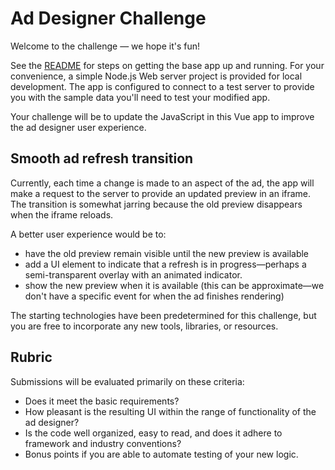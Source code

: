 # Ad Designer Challenge
Welcome to the challenge — we hope it's fun!

See the [README](https://github.com/LoKnow/ad_designer/blob/master/README.md) 
for steps on getting the base app up and running.  For your convenience, a
simple Node.js Web server project is provided for local development.  The app
is configured to connect to a test server to provide you with the sample data
you'll need to test your modified app.

Your challenge will be to update the JavaScript in this Vue app to improve the
ad designer user experience.

## Smooth ad refresh transition
Currently, each time a change is made to an aspect of the ad, the app will make
a request to the server to provide an updated preview in an iframe.  The
transition is somewhat jarring because the old preview disappears when the
iframe reloads.

A better user experience would be to:
- have the old preview remain visible until the new preview is available
- add a UI element to indicate that a refresh is in progress—perhaps a 
  semi-transparent overlay with an animated indicator.
- show the new preview when it is available (this can be approximate—we don't
  have a specific event for when the ad finishes rendering)

The starting technologies have been predetermined for this challenge, but you
are free to incorporate any new tools, libraries, or resources.

## Rubric
Submissions will be evaluated primarily on these criteria:

- Does it meet the basic requirements?
- How pleasant is the resulting UI within the range of functionality of the ad
  designer?
- Is the code well organized, easy to read, and does it adhere to framework and
  industry conventions?
- Bonus points if you are able to automate testing of your new logic.